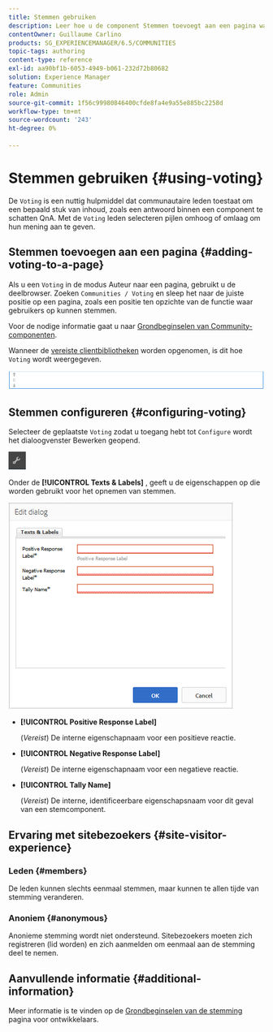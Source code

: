 ```yaml
---
title: Stemmen gebruiken
description: Leer hoe u de component Stemmen toevoegt aan een pagina waarop ingetekende communityleden een bepaalde inhoud kunnen beoordelen, zoals een antwoord.
contentOwner: Guillaume Carlino
products: SG_EXPERIENCEMANAGER/6.5/COMMUNITIES
topic-tags: authoring
content-type: reference
exl-id: aa90bf1b-6053-4949-b061-232d72b80682
solution: Experience Manager
feature: Communities
role: Admin
source-git-commit: 1f56c99980846400cfde8fa4e9a55e885bc2258d
workflow-type: tm+mt
source-wordcount: '243'
ht-degree: 0%

---
```


# Stemmen gebruiken {#using-voting}

De `Voting` is een nuttig hulpmiddel dat communautaire leden toestaat om een bepaald stuk van inhoud, zoals een antwoord binnen een component te schatten QnA. Met de `Voting` leden selecteren pijlen omhoog of omlaag om hun mening aan te geven.

## Stemmen toevoegen aan een pagina {#adding-voting-to-a-page}

Als u een `Voting` in de modus Auteur naar een pagina, gebruikt u de deelbrowser. Zoeken `Communities / Voting` en sleep het naar de juiste positie op een pagina, zoals een positie ten opzichte van de functie waar gebruikers op kunnen stemmen.

Voor de nodige informatie gaat u naar [Grondbeginselen van Community-componenten](basics.md).

Wanneer de [vereiste clientbibliotheken](essentials-voting.md#essentials-for-client-side) worden opgenomen, is dit hoe `Voting` wordt weergegeven.

![stemcomponent](assets/voting-component.png)

## Stemmen configureren {#configuring-voting}

Selecteer de geplaatste `Voting` zodat u toegang hebt tot `Configure` wordt het dialoogvenster Bewerken geopend.

![vormen](assets/configure-new.png)

Onder de **[!UICONTROL Texts & Labels]** , geeft u de eigenschappen op die worden gebruikt voor het opnemen van stemmen.

![stemlabel](assets/voting-label.png)

* **[!UICONTROL Positive Response Label]**

  (*Vereist*) De interne eigenschapnaam voor een positieve reactie.

* **[!UICONTROL Negative Response Label]**

  (*Vereist*) De interne eigenschapnaam voor een negatieve reactie.

* **[!UICONTROL Tally Name]**

  (*Vereist*) De interne, identificeerbare eigenschapsnaam voor dit geval van een stemcomponent.

## Ervaring met sitebezoekers {#site-visitor-experience}

### Leden {#members}

De leden kunnen slechts eenmaal stemmen, maar kunnen te allen tijde van stemming veranderen.

### Anoniem {#anonymous}

Anonieme stemming wordt niet ondersteund. Sitebezoekers moeten zich registreren (lid worden) en zich aanmelden om eenmaal aan de stemming deel te nemen.

## Aanvullende informatie {#additional-information}

Meer informatie is te vinden op de [Grondbeginselen van de stemming](essentials-voting.md) pagina voor ontwikkelaars.
